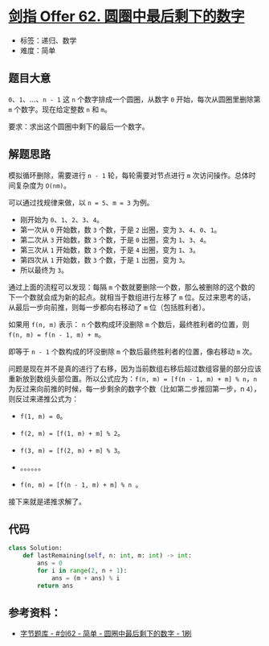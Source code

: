 # [剑指 Offer 62. 圆圈中最后剩下的数字](https://leetcode.cn/problems/yuan-quan-zhong-zui-hou-sheng-xia-de-shu-zi-lcof/)

- 标签：递归、数学
- 难度：简单

## 题目大意

`0`、`1`、…、`n - 1` 这 `n` 个数字排成一个圆圈，从数字 `0` 开始，每次从圆圈里删除第 `m` 个数字。现在给定整数 `n` 和 `m`。

要求：求出这个圆圈中剩下的最后一个数字。 

## 解题思路

模拟循环删除，需要进行 `n - 1` 轮，每轮需要对节点进行 `m` 次访问操作。总体时间复杂度为 `O(nm)`。

可以通过找规律来做，以 `n = 5`、`m = 3` 为例。

- 刚开始为 `0`、`1`、`2`、`3`、`4`。
- 第一次从 `0` 开始数，数 `3` 个数，于是 `2` 出圈，变为 `3`、`4`、`0`、`1`。
- 第二次从 `3` 开始数，数 `3` 个数，于是 `0` 出圈，变为 `1`、`3`、`4`。
- 第三次从 `1` 开始数，数 `3` 个数，于是 `4` 出圈，变为 `1`、`3`。
- 第四次从 `1` 开始数，数 `3` 个数，于是 `1` 出圈，变为 `3`。
- 所以最终为 `3`。

通过上面的流程可以发现：每隔 `m` 个数就要删除一个数，那么被删除的这个数的下一个数就会成为新的起点。就相当于数组进行左移了 `m` 位。反过来思考的话，从最后一步向前推，则每一步都向右移动了 `m` 位（包括胜利者）。

如果用 `f(n, m)` 表示： `n` 个数构成环没删除 `m` 个数后，最终胜利者的位置，则 `f(n, m) = f(n - 1, m) + m`。

即等于 `n - 1` 个数构成的环没删除 `m` 个数后最终胜利者的位置，像右移动 `m` 次。

问题是现在并不是真的进行了右移，因为当前数组右移后超过数组容量的部分应该重新放到数组头部位置。所以公式应为：`f(n, m) = [f(n - 1, m) + m] % n`，`n` 为反过来向前推的时候，每一步剩余的数字个数（比如第二步推回第一步，n `4`），则反过来递推公式为：

- `f(1, m) = 0`。
- `f(2, m) = [f(1, m) + m] % 2`。
- `f(3, m) = [f(2, m) + m] % 3`。
- 。。。。。。

- `f(n, m) = [f(n - 1, m) + m] % n `。

接下来就是递推求解了。

## 代码

```python
class Solution:
    def lastRemaining(self, n: int, m: int) -> int:
        ans = 0
        for i in range(2, n + 1):
            ans = (m + ans) % i
        return ans
```

## 参考资料：

- [字节题库 - #剑62 - 简单 - 圆圈中最后剩下的数字 - 1刷](https://leetcode.cn/problems/yuan-quan-zhong-zui-hou-sheng-xia-de-shu-zi-lcof/solution/zi-jie-ti-ku-jian-62-jian-dan-yuan-quan-3hlji/)


